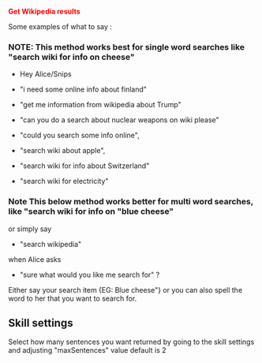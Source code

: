 <span style="color: #ff0000;"><strong>Get Wikipedia results</strong></span>

Some examples of what to say : 

### NOTE: This method works best for single word searches like "search wiki for info on cheese"
- Hey Alice/Snips

- "i need some online info about finland"
- "get me information from wikipedia about Trump"
- "can you do a search about nuclear weapons on wiki please"
- "could you search some info online",
- "search wiki about apple",
- "search wiki for info about Switzerland"
- "search wiki for electricity"

### Note This below method works better for multi word searches, like "search wiki for info on "blue cheese"

or simply say 

- "search wikipedia"
 
when Alice asks
 
 - "sure what would you like me search for" ? 

Either say your search item {EG: Blue cheese"} or you can also spell the word to her that you want
to search for.

## Skill settings

Select how many sentences you want returned by going to the skill settings and adjusting "maxSentences" value
default is 2

